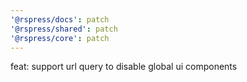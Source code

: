 ```yaml
---
'@rspress/docs': patch
'@rspress/shared': patch
'@rspress/core': patch
---
```


feat: support url query to disable global ui components
